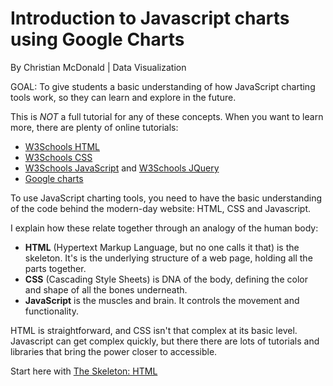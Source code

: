 # Introduction to Javascript charts using Google Charts

By Christian McDonald | Data Visualization

GOAL: To give students a basic understanding of how JavaScript charting tools work, so they can learn and explore in the future.

This is *NOT* a full tutorial for any of these concepts. When you want to learn more, there are plenty of online tutorials:

* [W3Schools HTML](http://www.w3schools.com/html/default.asp)
* [W3Schools CSS](http://www.w3schools.com/css/default.asp)
* [W3Schools JavaScript](http://www.w3schools.com/js/default.asp) and [W3Schools JQuery](http://www.w3schools.com/jquery/default.asp)
* [Google charts](https://developers.google.com/chart/)

To use JavaScript charting tools, you need to have the basic understanding of the code behind the modern-day website: HTML, CSS and Javascript.

I explain how these relate together through an analogy of the human body:

* **HTML** (Hypertext Markup Language, but no one calls it that) is the skeleton. It's is the underlying structure of a web page, holding all the parts together.
* **CSS** (Cascading Style Sheets) is DNA of the body, defining the color and shape of all the bones underneath.
* **JavaScript** is the muscles and brain. It controls the movement and functionality.

HTML is straightforward, and CSS isn't that complex at its basic level. Javascript can get complex quickly, but there there are lots of tutorials and libraries that bring the power closer to accessible.

Start here with [The Skeleton: HTML](01_html.md)
